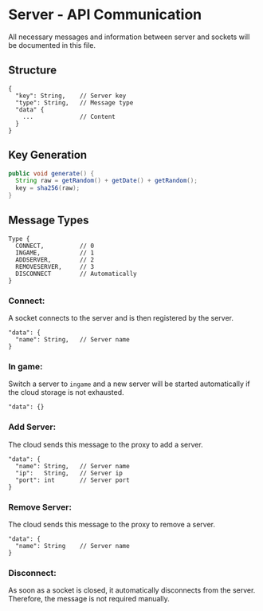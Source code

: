 # Server - API Communication
All necessary messages and information between server and sockets will be documented in this file.
## Structure
```json5
{
  "key": String,    // Server key
  "type": String,   // Message type
  "data" {
    ...             // Content          
  }
}
```
## Key Generation
```java
public void generate() {
  String raw = getRandom() + getDate() + getRandom();
  key = sha256(raw);
}
```
## Message Types
```json5
Type {
  CONNECT,          // 0
  INGAME,           // 1
  ADDSERVER,        // 2
  REMOVESERVER,     // 3
  DISCONNECT        // Automatically
}
```
### Connect:
A socket connects to the server and is then registered by the server.
```json5
"data": {
  "name": String,   // Server name
}
```
### In game:
Switch a server to `ingame` and a new server will be started automatically if the cloud storage is not exhausted.
```json5
"data": {}
```
### Add Server:
The cloud sends this message to the proxy to add a server.
```json5
"data": {
  "name": String,   // Server name
  "ip":   String,   // Server ip
  "port": int       // Server port
}
```
### Remove Server:
The cloud sends this message to the proxy to remove a server.
```json5
"data": {
  "name": String    // Server name
}
```
### Disconnect:
As soon as a socket is closed, it automatically disconnects from the server. Therefore, the message is not required manually.